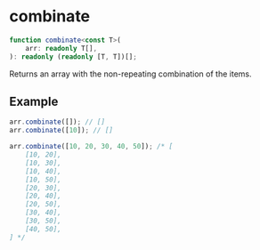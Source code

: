 # combinate

```ts
function combinate<const T>(
    arr: readonly T[],
): readonly (readonly [T, T])[];
```

Returns an array with the non-repeating combination of the items.

## Example

```ts
arr.combinate([]); // []
arr.combinate([10]); // []
```

```ts
arr.combinate([10, 20, 30, 40, 50]); /* [
    [10, 20],
    [10, 30],
    [10, 40],
    [10, 50],
    [20, 30],
    [20, 40],
    [20, 50],
    [30, 40],
    [30, 50],
    [40, 50],
] */
```

